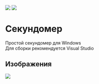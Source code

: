 ![](https://img.shields.io/badge/Platform-Windows-green)
![](https://img.shields.io/badge/.NET-4.6.1-yellow)
# Секундомер
Простой секундомер для Windows  
Для сборки рекомендуется Visual Studio
## Изображения
![](https://user-images.githubusercontent.com/103951737/164985073-eaaba9e8-66ee-4b4e-a380-9715a26b2b3d.png)

